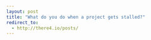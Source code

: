 ```yaml
---
layout: post
title: "What do you do when a project gets stalled?"
redirect_to:
  - http://there4.io/posts/
---
```

